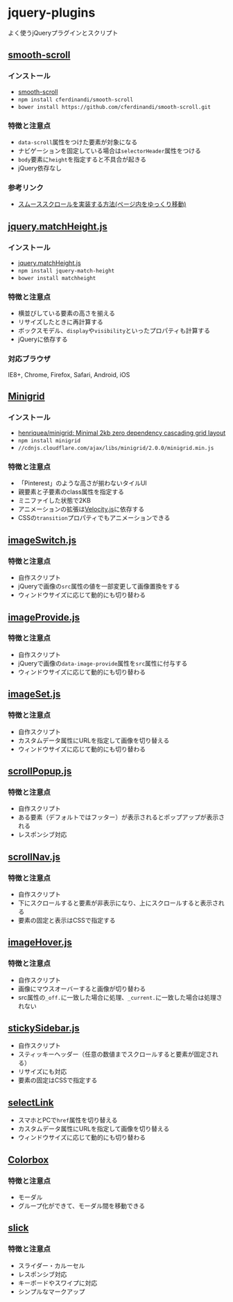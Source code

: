 # jquery-plugins
よく使うjQueryプラグインとスクリプト


## [smooth-scroll](https://github.com/manabuyasuda/jquery-plugins/wiki/smooth-scroll)
### インストール
* [smooth-scroll](https://github.com/cferdinandi/smooth-scroll)
* `npm install cferdinandi/smooth-scroll`
* `bower install https://github.com/cferdinandi/smooth-scroll.git`

### 特徴と注意点
* `data-scroll`属性をつけた要素が対象になる
* ナビゲーションを固定している場合は`selectorHeader`属性をつける
* `body`要素に`height`を指定すると不具合が起きる
* jQuery依存なし

### 参考リンク
* <a href="https://syncer.jp/how-to-make-smooth-scroll-without-jquery">スムーススクロールを実装する方法(ページ内をゆっくり移動)</a>

## [jquery.matchHeight.js](https://github.com/manabuyasuda/jquery-plugins/wiki/jquery.matchHeight.js)

### インストール
* [jquery.matchHeight.js](https://github.com/liabru/jquery-match-height)
* `npm install jquery-match-height`
* `bower install matchheight`

### 特徴と注意点
* 横並びしている要素の高さを揃える
* リサイズしたときに再計算する
* ボックスモデル、`display`や`visibility`といったプロパティも計算する
* jQueryに依存する

### 対応ブラウザ
IE8+, Chrome, Firefox, Safari, Android, iOS

## [Minigrid](https://github.com/manabuyasuda/jquery-plugins/wiki/Minigrid)
### インストール
* <a href="https://github.com/henriquea/minigrid">henriquea/minigrid: Minimal 2kb zero dependency cascading grid layout</a>
* `npm install minigrid`
* `//cdnjs.cloudflare.com/ajax/libs/minigrid/2.0.0/minigrid.min.js`

### 特徴と注意点
* 「Pinterest」のような高さが揃わないタイルUI
* 親要素と子要素のclass属性を指定する
* ミニファイした状態で2KB
* アニメーションの拡張は<a href="http://julian.com/research/velocity/">Velocity.js</a>に依存する
* CSSの`transition`プロパティでもアニメーションできる

## [imageSwitch.js](https://github.com/manabuyasuda/jquery-plugins/wiki/imageSwitch.js)
### 特徴と注意点
* 自作スクリプト
* jQueryで画像の`src`属性の値を一部変更して画像置換をする
* ウィンドウサイズに応じて動的にも切り替わる

## [imageProvide.js](https://github.com/manabuyasuda/jquery-plugins/wiki/imageProvide.js)
### 特徴と注意点
* 自作スクリプト
* jQueryで画像の`data-image-provide`属性を`src`属性に付与する
* ウィンドウサイズに応じて動的にも切り替わる

## [imageSet.js](https://github.com/manabuyasuda/jquery-plugins/wiki/imageSet.js)
### 特徴と注意点
* 自作スクリプト
* カスタムデータ属性にURLを指定して画像を切り替える
* ウィンドウサイズに応じて動的にも切り替わる

## [scrollPopup.js](https://github.com/manabuyasuda/jquery-plugins/wiki/scrollPopup.js)
### 特徴と注意点
* 自作スクリプト
* ある要素（デフォルトではフッター）が表示されるとポップアップが表示される
* レスポンシブ対応

## [scrollNav.js](https://github.com/manabuyasuda/jquery-plugins/wiki/scrollNav.js)
### 特徴と注意点
* 自作スクリプト
* 下にスクロールすると要素が非表示になり、上にスクロールすると表示される
* 要素の固定と表示はCSSで指定する

## [imageHover.js](https://github.com/manabuyasuda/jquery-plugins/wiki/imageHover.js)
### 特徴と注意点
* 自作スクリプト
* 画像にマウスオーバーすると画像が切り替わる
* src属性の`_off.`に一致した場合に処理、`_current.`に一致した場合は処理されない

## [stickySidebar.js](https://github.com/manabuyasuda/jquery-plugins/wiki/stickySidebar.js)
* 自作スクリプト
* スティッキーヘッダー（任意の数値までスクロールすると要素が固定される）
* リサイズにも対応
* 要素の固定はCSSで指定する


## [selectLink](https://github.com/manabuyasuda/jquery-plugins/wiki/selectLink)
* スマホとPCで`href`属性を切り替える
* カスタムデータ属性にURLを指定して画像を切り替える
* ウィンドウサイズに応じて動的にも切り替わる

## [Colorbox](https://github.com/manabuyasuda/jquery-plugins/wiki/Colorbox)
### 特徴と注意点
* モーダル
* グループ化ができて、モーダル間を移動できる

## [slick](https://github.com/manabuyasuda/jquery-plugins/wiki/slick)
### 特徴と注意点
* スライダー・カルーセル
* レスポンシブ対応
* キーボードやスワイプに対応
* シンプルなマークアップ